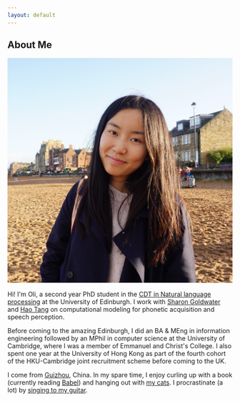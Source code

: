 ```yaml
---
layout: default
---
```


## About Me

<img class="profile-picture" src="profile.jpg">

Hi! I'm Oli, a second year PhD student in the [CDT in Natural language processing](https://web.inf.ed.ac.uk/cdt/natural-language-processing) at the University of Edinburgh. I work with [Sharon Goldwater](https://homepages.inf.ed.ac.uk/sgwater/) and [Hao Tang](https://homepages.inf.ed.ac.uk/htang2/) on computational modeling for phonetic acquisition and speech perception.

Before coming to the amazing Edinburgh, I did an BA & MEng in information engineering followed by an MPhil in computer science at the University of Cambridge, where I was a member of Emmanuel and Christ's College. I also spent one year at the University of Hong Kong as part of the fourth cohort of the HKU-Cambridge joint recruitment scheme before coming to the UK.

I come from [Guizhou](https://en.wikipedia.org/wiki/Guizhou), China. In my spare time, I enjoy curling up with a book (currently reading [Babel](https://www.waterstones.com/book/babel/r-f-kuang/9780008501815)) and hanging out with [my cats](https://www.instagram.com/snowandtina/). I procrastinate (a lot) by [singing to my guitar](https://www.bilibili.com/video/BV1SM4y1a7mB/?spm_id_from=333.999.0.0&vd_source=e3f631721911b234a344fec9c1426dfb).
